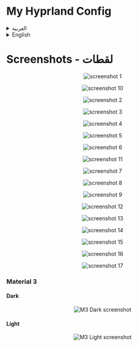 # My Hyprland Config

<details>
<summary>العربية</summary>

**ملاحظة:** هذه الإعدادات لا تزال في مرحلة التطوير، وسأقوم بإضافة المزيد من الميزات بصورة مستمرة عندما يتاح لدي وقت أكثر.

### برامج ضرورية
- [Hyprland](https://wiki.hyprland.org/Getting-Started/Installation/)
- [AGS](https://github.com/Aylur/ags/wiki/installation)
- Wofi
- network-manager-applet
- playerctl
- polkit-kde-agent
- ttf-font-awesome-5
- qt5ct
- Dolphin
- brightnessctl
- gammastep
- wl-clipboard
- hyprpicker
- sysstat
- bc
- kitty
- sassc
- systemsettings
- ttf-font-awesome-5
- acpi
- fish
- [KDE Material You Colors](https://github.com/luisbocanegra/kde-material-you-colors)

### برامج اختيارية
- strawberry
- easyeffects
- nwg-look
- blueman
- telegram-desktop
- discord
- qt5-gsettings
- kvantum
- lightly-qt
- konsole
- vs code
- firefox

## التثبيت

### تثبيت البرامج لمستخدمي Arch:
```bash
yay -S base-devel strawberry brightnessctl network-manager-applet telegram-desktop wofi qt5-gsettings konsole blueman ark dolphin ffmpegthumbs playerctl lightly-qt kvantum polkit-kde-agent ttf-font-awesome-5 jq gufw qt5ct tar gammastep wl-clipboard nwg-look-bin visual-studio-code-bin firefox easyeffects hyprpicker discord hyprshot-git bc sysstat kitty sassc systemsettings ttf-font-awesome-5 orchis-theme-git acpi fish kde-material-you-colors
```

**ملاحطة:** إذا كنت تستخدم نظام تشغيل آخر غير أرش فسوف تحتاج إلى تثبيت جميع البرامج الضرورية. قد تختلف الخطوات بناءً على نوع توزيعتك.

#### مثلا:

- بالنسبة للتوزيعات القائمة على **دبيان/أوبونتو**، يمكنك تثبيت البرامج باستخدام ```apt install``` او البحث عن طريق ```apt search hyprland```.
- في **Fedora/RHEL**, استخدم ```dnf install``` او ```yum install```
- بالنسبة لبرامج ادارة الحزم الاخرى، قم بالبحث عن كل برنامج وتثبيته عبر مدير حزم نظامك.

### اعداد الملفات:

	git clone git@github.com:AhmedSaadi0/my-hyprland-config.git

	# عمل نسخة احتياطية لملفاتك الاصلية
	mv ~/.config/hypr/ ~/.config/hypr-old
	mv ~/.config/ags/ ~/.config/ags-old
	mv ~/.config/wofi/ ~/.config/wofi-old
	cp ~/.config/fish/config.fish ~/.config/fish/config.back.fish

	# نسخ الملفات
	cp -r my-hyprland-config ~/.config/hypr
	cp -r ~/.config/hypr/config/ags ~/.config/ags
	cp -r ~/.config/hypr/config/wofi ~/.config/wofi
	cp ~/.config/hypr/config/config.fish ~/.config/fish/config.fish

	# اعداد الصلاحيات للملفات التنفيذية
	sudo chmod +x ~/.config/hypr/scripts/*
	sudo chmod +x ~/.config/ags/scripts/*

	# اعداد بيئة النظام
	sudo cp /etc/environment /etc/environmentOLD
	echo 'QT_QPA_PLATFORMTHEME=qt5ct' | sudo tee -a /etc/environment

	# نسخ ملفات الثيمات
	mkdir ~/.local/share/color-schemes/
	mkdir ~/.config/Kvantum/
	cp -r ~/.config/hypr/config/plasma-colors/* ~/.local/share/color-schemes/
	cp -r ~/.config/hypr/config/kvantum-themes/* ~/.config/Kvantum/
	cp ~/.config/hypr/config/qt5ct.conf ~/.config/qt5ct/
	cp ~/.config/hypr/config/qt6ct.conf ~/.config/qt6ct/

	mkdir ~/.fonts
	cp -r ~/.config/hypr/config/.fonts/* ~/.fonts

	mkdir ~/.local/share/icons
	tar xvf ~/.config/hypr/config/icons/BeautySolar.tar.gz -C ~/.local/share/icons
	tar xvf ~/.config/hypr/config/icons/Delight-brown-dark.tar.gz -C ~/.local/share/icons
	tar xvf ~/.config/hypr/config/icons/Gradient-Dark-Icons.tar.gz -C ~/.local/share/icons
	tar xvf ~/.config/hypr/config/icons/Infinity-Dark-Icons.tar.gz -C ~/.local/share/icons
	tar xvf ~/.config/hypr/config/icons/kora-grey-light-panel.tar.gz -C ~/.local/share/icons
	tar xvf ~/.config/hypr/config/icons/Magma.tar.gz -C ~/.local/share/icons
	tar xvf ~/.config/hypr/config/icons/NeonIcons.tar.gz -C ~/.local/share/icons
	tar xvf ~/.config/hypr/config/icons/la-capitaine-icon-theme.tar.gz -C ~/.local/share/icons
	tar xvf ~/.config/hypr/config/icons/oomox-aesthetic-dark.tar.gz -C ~/.local/share/icons
	tar xvf ~/.config/hypr/config/icons/Vivid-Dark-Icons.tar.gz -C ~/.local/share/icons
	tar xvf ~/.config/hypr/config/icons/Windows11-red-dark.tar.gz -C ~/.local/share/icons
	tar xvf ~/.config/hypr/config/icons/Zafiro-Nord-Dark-Black.tar.gz -C ~/.local/share/icons

	mkdir ~/.themes
	tar xvf ~/.config/hypr/config/gtk-themes/Cabinet-Light-Orange.tar.gz -C ~/.themes
	tar xvf ~/.config/hypr/config/gtk-themes/Kimi-dark.tar.gz -C ~/.themes
	tar xvf ~/.config/hypr/config/gtk-themes/Nordic-darker-standard-buttons.tar.gz -C ~/.themes
	tar xvf ~/.config/hypr/config/gtk-themes/Orchis-Green-Dark-Compact.tar.gz -C ~/.themes
	tar xvf ~/.config/hypr/config/gtk-themes/Shades-of-purple.tar.xz -C ~/.themes
	tar xvf ~/.config/hypr/config/gtk-themes/Tokyonight-Dark-BL.tar.gz -C ~/.themes
	tar xvf ~/.config/hypr/config/gtk-themes/Dracula.tar.gz -C ~/.themes


### بامكانك تغير خط الجهاز الى 'JF Flat' اذا اردت ان تحصل على نفس الخط الذي لدي


### انشاء كرون تاب لتحسين استخدام البطارية باستخدام قاعدة الشحن 40-80
    VISUAL=/usr/bin/nano crontab -e
    * * * * * ~/.config/hypr/scripts/battery.sh

### تغيير منطقة الطقس واوقات الصلاة ومراقب سرعة النت
- قم بتغيير الاعدادت من ملف الاعدادات `.configs/ags/modules/settings.js`
```javascript
weather:{
	// provider is 'ar.wttr.in'
	language: 'ar', // Not implemented yot - only arabic is supported
	location: 'sanaa',
	format: 'j1',
},
prayerTimes:{
	// provider is 'api.aladhan.com'
	city: 'sanaa',
	country: 'yemen',
},
hardware: {
	network: {
		rx_path: '/sys/class/net/wlp0s20f3/statistics/tx_bytes',
		tx_path: '/sys/class/net/wlp0s20f3/statistics/tx_bytes',
	},
},
```

### اعداد الثيم التلقائي M3 من قوقل
#### قم بتثبيت [KDE Material You Colors](https://github.com/luisbocanegra/kde-material-you-colors) في نظامك

اذا كنت تستخدم ارش بامكانك تثبيت [KDE Material You Colors](https://github.com/luisbocanegra/kde-material-you-colors) بهذا الامر
```Arch
yay -S kde-material-you-colors
```

- تغيير مسار مجلد الخلفيات في الملف ``` .config/ags/modules/theme/themes.js ```
- ```wallpaper_path: "path/to/folder"```
- ```interval: الوقت_بالملي_ثانية```
```javascript
const dynamicM3Dark = {
    wallpaper_path: `path/to/my/wallpapers`,
	interval: 15 * 60 * 1000,
    ...other_settings
}
const dynamicM3Light = {
    wallpaper_path: `path/to/my/wallpapers`,
	interval: 15 * 60 * 1000,
    ...other_settings
}
```
</details>

<details> 

<summary>English</summary>

**Note:** This configuration is a work in progress, and I will continue to add more features as time permits.

### Required dependencies:
- [Hyprland](https://wiki.hyprland.org/Getting-Started/Installation/)
- [AGS](https://github.com/Aylur/ags/wiki/installation)
- Wofi
- network-manager-applet
- playerctl
- polkit-kde-agent
- ttf-font-awesome-5
- qt5ct
- Dolphin
- brightnessctl
- gammastep
- wl-clipboard
- hyprpicker
- sysstat
- bc
- kitty
- sassc
- systemsettings
- ttf-font-awesome-5
- acpi
- fish
- [KDE Material You Colors](https://github.com/luisbocanegra/kde-material-you-colors)

### Optional dependencies:
- strawberry
- easyeffects
- nwg-look
- blueman
- telegram-desktop
- discord
- qt5-gsettings
- kvantum
- lightly-qt
- konsole
- vs code
- firefox

## Installing:

### Installing dependencies for Arch Users:
```bash
yay -S base-devel strawberry brightnessctl network-manager-applet telegram-desktop wofi qt5-gsettings konsole blueman ark dolphin ffmpegthumbs playerctl lightly-qt kvantum polkit-kde-agent ttf-font-awesome-5 jq gufw qt5ct tar gammastep wl-clipboard nwg-look-bin visual-studio-code-bin firefox easyeffects hyprpicker discord hyprshot-git bc sysstat kitty sassc systemsettings ttf-font-awesome-5 orchis-theme-git acpi fish kde-material-you-colors
```

**Note:** If you use an operating system other than Arch, you will need to install all required dependencies. The specific steps may vary depending on your distro. 

#### Example:

- For **Debian/Ubuntu-based** systems, you can install dependencies using ```apt install``` or search using ```apt search hyprland```.
- On **Fedora/RHEL**, use ```dnf install``` or ```yum install```
- For other package managers, search for each dependency and install using your system's package manager.

### Setting up files:

	git clone git@github.com:AhmedSaadi0/my-hyprland-config.git

	# backup your files
	mv ~/.config/hypr/ ~/.config/hypr-old
	mv ~/.config/ags/ ~/.config/ags-old
	mv ~/.config/wofi/ ~/.config/wofi-old
	cp ~/.config/fish/config.fish ~/.config/fish/config.back.fish

	# copy files
	cp -r my-hyprland-config ~/.config/hypr
	cp -r ~/.config/hypr/config/ags ~/.config/ags
	cp -r ~/.config/hypr/config/wofi ~/.config/wofi
	cp ~/.config/hypr/config/config.fish ~/.config/fish/config.fish

	# set permissions for scripts
	sudo chmod +x ~/.config/hypr/scripts/*
	sudo chmod +x ~/.config/ags/scripts/*

	# setup environment
	sudo cp /etc/environment /etc/environmentOLD
	echo 'QT_QPA_PLATFORMTHEME=qt5ct' | sudo tee -a /etc/environment

	# copy theme files
   	mkdir ~/.local/share/color-schemes/
	mkdir ~/.config/Kvantum/
	cp -r ~/.config/hypr/config/plasma-colors/* ~/.local/share/color-schemes/
	cp -r ~/.config/hypr/config/kvantum-themes/* ~/.config/Kvantum/
	cp ~/.config/hypr/config/qt5ct.conf ~/.config/qt5ct/
	cp ~/.config/hypr/config/qt6ct.conf ~/.config/qt6ct/

	mkdir ~/.fonts
	cp -r ~/.config/hypr/config/.fonts/* ~/.fonts

	mkdir ~/.local/share/icons
	tar xvf ~/.config/hypr/config/icons/BeautySolar.tar.gz -C ~/.local/share/icons
	tar xvf ~/.config/hypr/config/icons/Delight-brown-dark.tar.gz -C ~/.local/share/icons
	tar xvf ~/.config/hypr/config/icons/Gradient-Dark-Icons.tar.gz -C ~/.local/share/icons
	tar xvf ~/.config/hypr/config/icons/Infinity-Dark-Icons.tar.gz -C ~/.local/share/icons
	tar xvf ~/.config/hypr/config/icons/kora-grey-light-panel.tar.gz -C ~/.local/share/icons
	tar xvf ~/.config/hypr/config/icons/Magma.tar.gz -C ~/.local/share/icons
	tar xvf ~/.config/hypr/config/icons/NeonIcons.tar.gz -C ~/.local/share/icons
	tar xvf ~/.config/hypr/config/icons/la-capitaine-icon-theme.tar.gz -C ~/.local/share/icons
	tar xvf ~/.config/hypr/config/icons/oomox-aesthetic-dark.tar.gz -C ~/.local/share/icons
	tar xvf ~/.config/hypr/config/icons/Vivid-Dark-Icons.tar.gz -C ~/.local/share/icons
	tar xvf ~/.config/hypr/config/icons/Windows11-red-dark.tar.gz -C ~/.local/share/icons
	tar xvf ~/.config/hypr/config/icons/Zafiro-Nord-Dark-Black.tar.gz -C ~/.local/share/icons

	mkdir ~/.themes
	tar xvf ~/.config/hypr/config/gtk-themes/Cabinet-Light-Orange.tar.gz -C ~/.themes
	tar xvf ~/.config/hypr/config/gtk-themes/Kimi-dark.tar.gz -C ~/.themes
	tar xvf ~/.config/hypr/config/gtk-themes/Nordic-darker-standard-buttons.tar.gz -C ~/.themes
	tar xvf ~/.config/hypr/config/gtk-themes/Orchis-Green-Dark-Compact.tar.gz -C ~/.themes
	tar xvf ~/.config/hypr/config/gtk-themes/Shades-of-purple.tar.xz -C ~/.themes
	tar xvf ~/.config/hypr/config/gtk-themes/Tokyonight-Dark-BL.tar.gz -C ~/.themes
	tar xvf ~/.config/hypr/config/gtk-themes/Dracula.tar.gz -C ~/.themes


### You can change system fonts if you want to 'JF Flat' to have the same font I had


### Creating crontab for battery 40-80 rule:
    VISUAL=/usr/bin/nano crontab -e
    * * * * * ~/.config/hypr/scripts/battery.sh

### Change weather, prayer times location, and network speed monitors
- From the settings file in `.configs/ags/modules/settings.js`
```javascript
weather:{
	// provider is 'ar.wttr.in'
	language: 'ar', // Not implemented yot - only arabic is supported
	location: 'sanaa',
	format: 'j1',
},
prayerTimes:{
	// provider is 'api.aladhan.com'
	city: 'sanaa',
	country: 'yemen',
},
hardware: {
	network: {
		rx_path: '/sys/class/net/wlp0s20f3/statistics/tx_bytes',
		tx_path: '/sys/class/net/wlp0s20f3/statistics/tx_bytes',
	},
},
```

### Setting up Material 3 theme
- You need to have [KDE Material You Colors](https://github.com/luisbocanegra/kde-material-you-colors) installed on your system

*If you use Arch you can install it from aur*
```Arch
yay -S kde-material-you-colors
```

- Change wallpapers paths for dark & light themes in ``` modules/theme/themes.js ```
- ```wallpaper_path: "path/to/folder"```
- ```interval: time_in_millisecond``` 
```javascript
const dynamicM3Dark = {
    wallpaper_path: `/media/shared/Pictures/wallpapers/dark`,
	interval: 15 * 60 * 1000,
    ...other_settings
}
const dynamicM3Light = {
    wallpaper_path: `/media/shared/Pictures/wallpapers/light`,
	interval: 15 * 60 * 1000,
    ...other_settings
}
```
</details>

# Screenshots - لقطات
<p align='center'>
	<img alt='screenshot 1' src='https://github.com/AhmedSaadi0/my-hyprland-config/blob/main/screenshots/1.png'/>
</p>
<p align='center'>
	<img alt='screenshot 10' src='https://github.com/AhmedSaadi0/my-hyprland-config/blob/main/screenshots/10.png'/>
</p>
<p align='center'>
	<img alt='screenshot 2' src='https://github.com/AhmedSaadi0/my-hyprland-config/blob/main/screenshots/2.png'/>
</p>
<p align='center'>
	<img alt='screenshot 3' src='https://github.com/AhmedSaadi0/my-hyprland-config/blob/main/screenshots/3.png'/>
</p>
<p align='center'>
	<img alt='screenshot 4' src='https://github.com/AhmedSaadi0/my-hyprland-config/blob/main/screenshots/4.png'/>
</p>
<p align='center'>
	<img alt='screenshot 5' src='https://github.com/AhmedSaadi0/my-hyprland-config/blob/main/screenshots/5.png'/>
</p>
<p align='center'>
	<img alt='screenshot 6' src='https://github.com/AhmedSaadi0/my-hyprland-config/blob/main/screenshots/6.png'/>
</p>
<p align='center'>
	<img alt='screenshot 11' src='https://github.com/AhmedSaadi0/my-hyprland-config/blob/main/screenshots/11.png'/>
</p>
<p align='center'>
	<img alt='screenshot 7' src='https://github.com/AhmedSaadi0/my-hyprland-config/blob/main/screenshots/7.png'/>
</p>
<p align='center'>
	<img alt='screenshot 8' src='https://github.com/AhmedSaadi0/my-hyprland-config/blob/main/screenshots/8.png'/>
</p>
<p align='center'>
	<img alt='screenshot 9' src='https://github.com/AhmedSaadi0/my-hyprland-config/blob/main/screenshots/9.png'/>
</p>
<p align='center'>
	<img alt='screenshot 12' src='https://github.com/AhmedSaadi0/my-hyprland-config/blob/main/screenshots/12.png'/>
</p>
<p align='center'>
	<img alt='screenshot 13' src='https://github.com/AhmedSaadi0/my-hyprland-config/blob/main/screenshots/13.png'/>
</p>
<p align='center'>
	<img alt='screenshot 14' src='https://github.com/AhmedSaadi0/my-hyprland-config/blob/main/screenshots/14.png'/>
</p>
<p align='center'>
	<img alt='screenshot 15' src='https://github.com/AhmedSaadi0/my-hyprland-config/blob/main/screenshots/15.png'/>
</p>
<p align='center'>
	<img alt='screenshot 16' src='https://github.com/AhmedSaadi0/my-hyprland-config/blob/main/screenshots/16.png'/>
</p>
<p align='center'>
	<img alt='screenshot 17' src='https://github.com/AhmedSaadi0/my-hyprland-config/blob/main/screenshots/17.png'/>
</p>

### Material 3 
#### Dark
<p align='center'>
	<img alt='M3 Dark screenshot' src='https://github.com/AhmedSaadi0/my-hyprland-config/blob/main/screenshots/18.png'/>
</p>

#### Light
<p align='center'>
	<img alt='M3 Light screenshot' src='https://github.com/AhmedSaadi0/my-hyprland-config/blob/main/screenshots/19.png'/>
</p>
